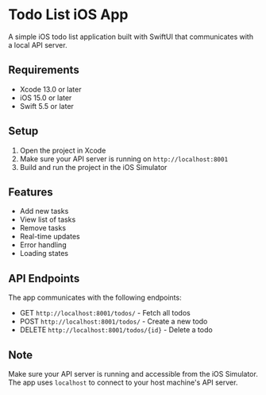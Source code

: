 # Todo List iOS App

A simple iOS todo list application built with SwiftUI that communicates with a local API server.

## Requirements

- Xcode 13.0 or later
- iOS 15.0 or later
- Swift 5.5 or later

## Setup

1. Open the project in Xcode
2. Make sure your API server is running on `http://localhost:8001`
3. Build and run the project in the iOS Simulator

## Features

- Add new tasks
- View list of tasks
- Remove tasks
- Real-time updates
- Error handling
- Loading states

## API Endpoints

The app communicates with the following endpoints:

- GET `http://localhost:8001/todos/` - Fetch all todos
- POST `http://localhost:8001/todos/` - Create a new todo
- DELETE `http://localhost:8001/todos/{id}` - Delete a todo

## Note

Make sure your API server is running and accessible from the iOS Simulator. The app uses `localhost` to connect to your host machine's API server. 